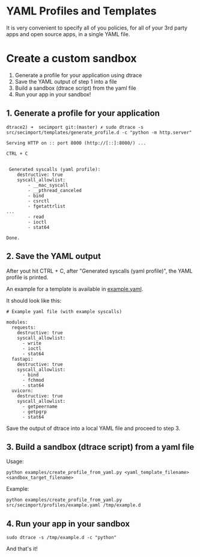# YAML Profiles and Templates
It is very convenient to specify all of you policies, for all of your 3rd party apps and open source apps, in a single YAML file. 

# Create a custom sandbox
1. Generate a profile for your application using dtrace
2. Save the YAML output of step 1 into a file
3. Build a sandbox (dtrace script) from the yaml file
1. Run your app in your sandbox!

## 1. Generate a profile for your application
```shell
dtrace2) ➜  secimport git:(master) ✗ sudo dtrace -s src/secimport/templates/generate_profile.d -c "python -m http.server"

Serving HTTP on :: port 8000 (http://[::]:8000/) ...

CTRL + C


 Generated syscalls (yaml profile):
    destructive: true
    syscall_allowlist:
        - __mac_syscall
        - __pthread_canceled
        - bind
        - csrctl
        - fgetattrlist
...
        - read
        - ioctl
        - stat64

Done.
```

##  2. Save the YAML output
 After yout hit CTRL + C, after "Generated syscalls (yaml profile)", the YAML profile is printed.

An example for a template is available in <a href="src/secimport/profiles/example.yaml">example.yaml</a>.

 It should look like this: 
```shell
# Example yaml file (with example syscalls)

modules:
  requests:
    destructive: true
    syscall_allowlist:
      - write
      - ioctl
      - stat64
  fastapi:
    destructive: true
    syscall_allowlist:
      - bind
      - fchmod
      - stat64
  uvicorn:
    destructive: true
    syscall_allowlist:
      - getpeername
      - getpgrp
      - stat64
```

 Save the output of dtrace into a local YAML file and proceed to step 3.

## 3. Build a sandbox (dtrace script) from a yaml file
Usage:<br>
```shell
python examples/create_profile_from_yaml.py <yaml_template_filename> <sandbox_target_filename>
```
Example:
```shell
python examples/create_profile_from_yaml.py src/secimport/profiles/example.yaml /tmp/example.d
```

## 4. Run your app in your sandbox 
```shell
sudo dtrace -s /tmp/example.d -c "python"
```

And that's it!
